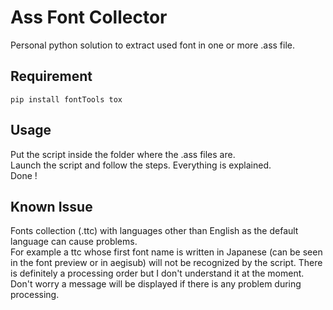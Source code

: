 # Ass Font Collector

Personal python solution to extract used font in one or more .ass file.

## Requirement 
```
pip install fontTools tox
```

## Usage

Put the script inside the folder where the .ass files are.<br>
Launch the script and follow the steps. Everything is explained.<br>
Done !

<!-- ### Recommended -->
<!-- Put the script in the path to use it anywhere -->

## Known Issue
Fonts collection (.ttc) with languages other than English as the default language can cause problems. <br>
For example a ttc whose first font name is written in Japanese (can be seen in the font preview or in aegisub) will not be recognized by the script. 
There is definitely a processing order but I don't understand it at the moment. <br>
Don't worry a message will be displayed if there is any problem during processing.
